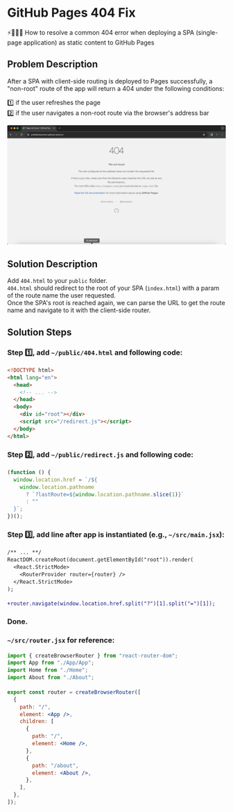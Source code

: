 # GitHub Pages 404 Fix

⚡️🐞🧑‍🏫 How to resolve a common 404 error when deploying a SPA (single-page application) as static content to GitHub Pages

## Problem Description

After a SPA with client-side routing is deployed to Pages successfully, a "non-root" route of the app will return a 404 under the following conditions:

1️⃣ if the user refreshes the page<br />
2️⃣ if the user navigates a non-root route via the browser's address bar

<img alt="Page not found - GitHub Pages" src="error-404.png">

## Solution Description

Add `404.html` to your `public` folder.<br/>
`404.html` should redirect to the root of your SPA (`index.html`) with a param of the route name the user requested.<br/>
Once the SPA's root is reached again, we can parse the URL to get the route name and navigate to it with the client-side router.

## Solution Steps

### **Step** 1️⃣, add `~/public/404.html` and following code:

```html
<!DOCTYPE html>
<html lang="en">
  <head>
    <!-- ... -->
  </head>
  <body>
    <div id="root"></div>
    <script src="/redirect.js"></script>
  </body>
</html>
```

### **Step** 2️⃣, add `~/public/redirect.js` and following code:

```javascript
(function () {
  window.location.href = `/${
    window.location.pathname
      ? `?lastRoute=${window.location.pathname.slice(1)}`
      : ""
  }`;
})();
```

### **Step** 3️⃣, add line after app is instantiated (e.g., `~/src/main.jsx`):

```diff
/** ... **/
ReactDOM.createRoot(document.getElementById("root")).render(
  <React.StrictMode>
    <RouterProvider router={router} />
  </React.StrictMode>
);

+router.navigate(window.location.href.split("?")[1].split("=")[1]);
```

### Done.

### `~/src/router.jsx` for reference:

```jsx
import { createBrowserRouter } from "react-router-dom";
import App from "./App/App";
import Home from "./Home";
import About from "./About";

export const router = createBrowserRouter([
  {
    path: "/",
    element: <App />,
    children: [
      {
        path: "/",
        element: <Home />,
      },
      {
        path: "/about",
        element: <About />,
      },
    ],
  },
]);
```
